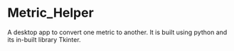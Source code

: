 # Metric_Helper
A desktop app to convert one metric to another. It is built using python and its in-built library Tkinter.
